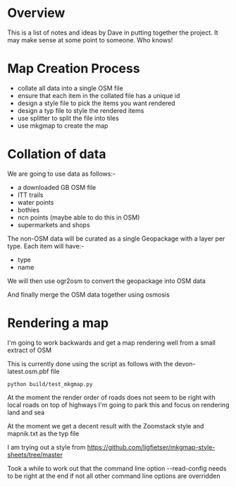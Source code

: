 # Overview

This is a list of notes and ideas by Dave in putting together the project. It may make sense at some point to someone. Who knows!

# Map Creation Process

- collate all data into a single OSM file
- ensure that each item in the collated file has a unique id
- design a style file to pick the items you want rendered
- design a typ file to style the rendered items
- use splitter to split the file into tiles
- use mkgmap to create the map

# Collation of data

We are going to use data as follows:-

- a downloaded GB OSM file
- ITT trails
- water points
- bothies
- ncn points (maybe able to do this in OSM)
- supermarkets and shops

The non-OSM data will be curated as a single Geopackage with a layer per type. Each item will have:-

- type
- name

We will then use ogr2osm to convert the geopackage into OSM data 

And finally merge the OSM data together using osmosis

# Rendering a map

I'm going to work backwards and get a map rendering well from a small extract of OSM

This is currently done using the script as follows with the devon-latest.osm.pbf file

```commandline
python build/test_mkgmap.py
```

At the moment the render order of roads does not seem to be right with local roads on top of highways
I'm going to park this and focus on rendering land and sea

At the moment we get a decent result with the Zoomstack style and mapnik.txt as the typ file

I am trying out a style from https://github.com/ligfietser/mkgmap-style-sheets/tree/master

Took a while to work out that the command line option --read-config needs to be right at the end
if not all other command line options are overridden

